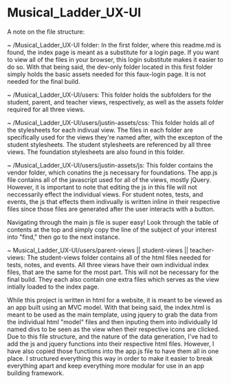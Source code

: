 # Musical_Ladder_UX-UI
A note on the file structure:

~  /Musical_Ladder_UX-UI folder:
In the first folder, where this readme.md is found, the index page is meant as a substitute for a login page. If you want to view all of the files in your browser, this login substitute makes it easier to do so. With that being said, the dev-only folder located in this first folder simply holds the basic assets needed for this faux-login page. It is not needed for the final build.

~  /Musical_Ladder_UX-UI/users:
This folder holds the subfolders for the student, parent, and teacher views, respectively, as well as the assets folder required for all three views.

~  /Musical_Ladder_UX-UI/users/justin-assets/css:
This folder holds all of the stylesheets for each indivual view. The files in each folder are specifically used for the views they're named after, with the excepton of the student stylesheets. The student stylesheets are referenced by all three views. The foundation stylesheets are also found in this folder.

~  /Musical_Ladder_UX-UI/users/justin-assets/js:
This folder contains the vendor folder, which conatins the js necessary for foundations. The app.js file contains all of the javascript used for all of the views, mostly jQuery. However, it is important to note that editing the js in this file will not neccessarily effect the individual views. For student notes, tests, and events, the js that effects them indivually is written inline in their respective files since those files are generated after the user interacts with a button.

Navigating through the main js file is super easy! Look through the table of contents at the top and simply copy the line of the subject of your interest into "find," then go to the next instance.

~  Musical_Ladder_UX-UI/users/parent-views || student-views || teacher-views:
The student-views folder contains all of the html files needed for tests, notes, and events. All three views have their own individual index files, that are the same for the most part. This will not be necessary for the final build. They each also contain one extra files which serves as the view intially loaded to the index page.



While this project is written in html for a website, it is meant to be viewed as an app built using an MVC model.
With that being said, the index.html is meant to be used as the main template, using jquery to grab the data from the individual html "model" files and then inputing them into individually Id named divs to be seen as the view when their respective icons are clicked.
Due to this file structure, and the nature of the data generation, I've had to add the js and jquery functions into their respective html files. However, I have also copied those functions into the app.js file to have them all in one place.
I structured everything this way in order to make it easier to break everything apart and keep everything more modular for use in an app building framework.